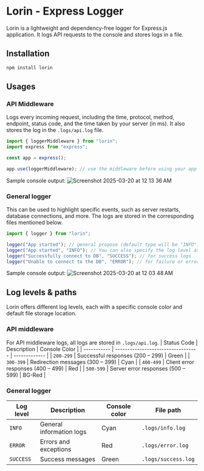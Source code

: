 # Lorin - Express Logger

Lorin is a lightweight and dependency-free logger for Express.js application. It logs API requests to the console and stores logs in a file.

## Installation

```sh
npm install lorin
```

## Usages

### API Middleware

Logs every incoming request, including the time, protocol, method, endpoint, status code, and the time taken by your server (in ms). It also stores the log in the `.logs/api.log` file.

```js
import { loggerMiddleware } from "lorin";
import express from "express";

const app = express();

app.use(loggerMiddleware); // use the middleware before using your app routers & endpoints
```

Sample console output:
![Screenshot 2025-03-20 at 12 13 36 AM](https://github.com/user-attachments/assets/88463324-d888-4c6f-b752-37f62350266b)

### General logger

This can be used to highlight specific events, such as server restarts, database connections, and more. The logs are stored in the corresponding files mentioned below.

```js
import { logger } from "lorin";

logger("App started"); // general propose (default type will be "INFO")
logger("App started", "INFO"); // You can also specify the log level as "INFO"
logger("Successfully connect to DB", "SUCCESS"); // for success logs
logger("Unable to connect to the DB", "ERROR"); // for failure or error logs
```

Sample console output:
![Screenshot 2025-03-20 at 12 03 48 AM](https://github.com/user-attachments/assets/c8da1919-e8c9-41d8-9567-4b69b0d91300)

## Log levels & paths

Lorin offers different log levels, each with a specific console color and default file storage location.

### API middleware

For API middleware logs, all logs are stored in `.logs/api.log`.
| Status Code | Description | Console Color |
| ----------- | ---------------------------------- | ------------- |
| `200-299` | Successful responses (200 – 299) | Green |
| `300-399` | Redirection messages (300 – 399) | Cyan |
| `400-499` | Client error responses (400 – 499) | Red |
| `500-599` | Server error responses (500 – 599) | BG-Red |

### General logger

| Log level | Description              | Console color | File path           |
| --------- | ------------------------ | ------------- | ------------------- |
| `INFO`    | General information logs | Cyan          | `.logs/info.log`    |
| `ERROR`   | Errors and exceptions    | Red           | `.logs/error.log`   |
| `SUCCESS` | Success messages         | Green         | `.logs/success.log` |
